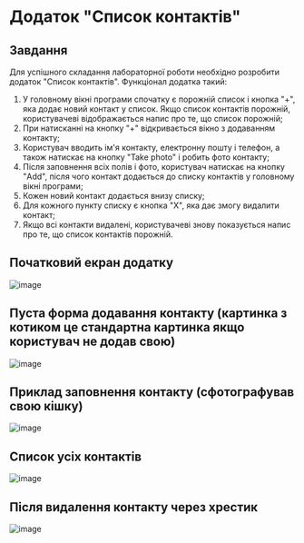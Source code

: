 # Додаток "Список контактів"

## **Завдання**

Для успішного складання лабораторної роботи необхідно розробити додаток "Список контактів". Функціонал додатка такий:

1. У головному вікні програми спочатку є порожній список і кнопка "+", яка додає новий контакт у список. Якщо список контактів порожній, користувачеві відображається напис про те, що список порожній;
2. При натисканні на кнопку "+" відкривається вікно з додаванням контакту;
3. Користувач вводить ім'я контакту, електронну пошту і телефон, а також натискає на кнопку "Take photo" і робить фото контакту;
4. Після заповнення всіх полів і фото, користувач натискає на кнопку "Add", після чого контакт додається до списку контактів у головному вікні програми;
5. Кожен новий контакт додається внизу списку;
6. Для кожного пункту списку є кнопка "Х", яка дає змогу видалити контакт;
7. Якщо всі контакти видалені, користувачеві знову показується напис про те, що список контактів порожній.

## Початковий екран додатку
![image](https://github.com/user-attachments/assets/6c151e2e-ecdd-44ba-bdda-251a2144111b)

## Пуста форма додавання контакту (картинка з котиком це стандартна картинка якщо користувач не додав свою)

![image](https://github.com/user-attachments/assets/8021eae0-f27d-43de-be8a-d1df332bef5c)

## Приклад заповнення контакту (сфотографував свою кішку)

![image](https://github.com/user-attachments/assets/f226acd7-dcac-4fe8-b2e1-ea15a2c17ac3)

## Список усіх контактів

![image](https://github.com/user-attachments/assets/ff0d51a4-9268-4534-9776-7d7a4785f1ab)

## Після видалення контакту через хрестик

![image](https://github.com/user-attachments/assets/1ea53a4d-dee8-4acd-bcb5-c2544ce6ecaa)
